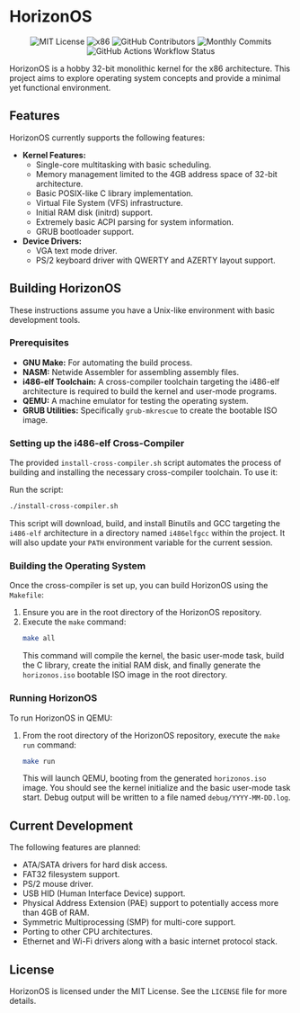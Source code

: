 # HorizonOS

<div align="center">
   
   ![MIT License](https://img.shields.io/badge/license-MIT-yellow.svg) 
   ![x86](https://img.shields.io/badge/arch-x86-informational) 
   ![GitHub Contributors](https://img.shields.io/github/contributors/EtienneMaire37/HorizonOS-v5?color=blue)
   ![Monthly Commits](https://img.shields.io/github/commit-activity/m/EtienneMaire37/HorizonOS-v5?color=orange)
   ![GitHub Actions Workflow Status](https://img.shields.io/github/actions/workflow/status/EtienneMaire37/HorizonOS-v5/.github%2Fworkflows%2Fmakefile.yml)
</div>

HorizonOS is a hobby 32-bit monolithic kernel for the x86 architecture. This project aims to explore operating system concepts and provide a minimal yet functional environment.

## Features

HorizonOS currently supports the following features:

* **Kernel Features:**
    * Single-core multitasking with basic scheduling.
    * Memory management limited to the 4GB address space of 32-bit architecture.
    * Basic POSIX-like C library implementation.
    * Virtual File System (VFS) infrastructure.
    * Initial RAM disk (initrd) support.
    * Extremely basic ACPI parsing for system information.
    * GRUB bootloader support.
* **Device Drivers:**
    * VGA text mode driver.
    * PS/2 keyboard driver with QWERTY and AZERTY layout support.

## Building HorizonOS

These instructions assume you have a Unix-like environment with basic development tools.

### Prerequisites

* **GNU Make:** For automating the build process.
* **NASM:** Netwide Assembler for assembling assembly files.
* **i486-elf Toolchain:** A cross-compiler toolchain targeting the i486-elf architecture is required to build the kernel and user-mode programs.
* **QEMU:** A machine emulator for testing the operating system.
* **GRUB Utilities:** Specifically `grub-mkrescue` to create the bootable ISO image.

### Setting up the i486-elf Cross-Compiler

The provided `install-cross-compiler.sh` script automates the process of building and installing the necessary cross-compiler toolchain. To use it:

Run the script:
```bash
./install-cross-compiler.sh
```
This script will download, build, and install Binutils and GCC targeting the `i486-elf` architecture in a directory named `i486elfgcc` within the project. It will also update your `PATH` environment variable for the current session.

### Building the Operating System

Once the cross-compiler is set up, you can build HorizonOS using the `Makefile`:

1.  Ensure you are in the root directory of the HorizonOS repository.
2.  Execute the `make` command:
    ```bash
    make all
    ```
    This command will compile the kernel, the basic user-mode task, build the C library, create the initial RAM disk, and finally generate the `horizonos.iso` bootable ISO image in the root directory.

### Running HorizonOS

To run HorizonOS in QEMU:

1.  From the root directory of the HorizonOS repository, execute the `make run` command:
    ```bash
    make run
    ```
    This will launch QEMU, booting from the generated `horizonos.iso` image. You should see the kernel initialize and the basic user-mode task start. Debug output will be written to a file named `debug/YYYY-MM-DD.log`.

## Current Development

The following features are planned:

* ATA/SATA drivers for hard disk access.
* FAT32 filesystem support.
* PS/2 mouse driver.
* USB HID (Human Interface Device) support.
* Physical Address Extension (PAE) support to potentially access more than 4GB of RAM.
* Symmetric Multiprocessing (SMP) for multi-core support.
* Porting to other CPU architectures.
* Ethernet and Wi-Fi drivers along with a basic internet protocol stack.

## License

HorizonOS is licensed under the MIT License. See the `LICENSE` file for more details.
